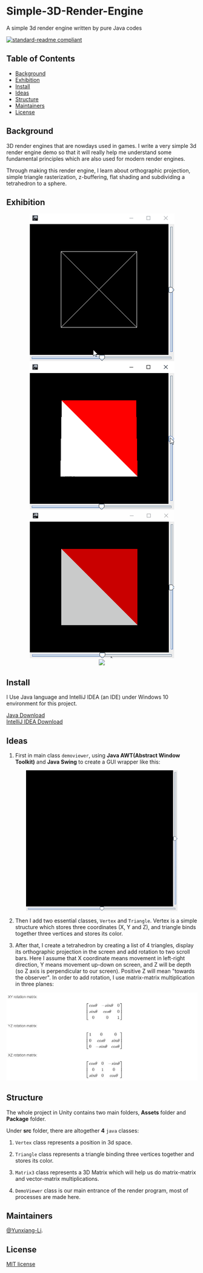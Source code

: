 # Simple-3D-Render-Engine

A simple 3d render engine written by pure Java codes

[![standard-readme compliant](https://img.shields.io/badge/readme%20style-standard-brightgreen.svg?style=flat-square)](https://github.com/RichardLitt/standard-readme)

## Table of Contents

- [Background](#Background)
- [Exhibition](#Exhibition)
- [Install](#install)
- [Ideas](#Ideas)
- [Structure](#Structure)
- [Maintainers](#Maintainers)
- [License](#license)

## Background

3D render engines that are nowdays used in games. I write a very simple 3d render engine demo so that it will really help me understand some fundamental principles which are also used for modern render engines.

Through making this render engine, I learn about orthographic projection, simple triangle rasterization, z-buffering, flat shading and subdividing a tetrahedron to a sphere.

## Exhibition

<div align="center"> <img src="https://github.com/Yunxiang-Li/Simple-3D-Render-Engine/blob/main/Screenshots%20and%20GIFs/Simple%20projection.gif"/> </div>

<div align="center"> <img src="https://github.com/Yunxiang-Li/Simple-3D-Render-Engine/blob/main/Screenshots%20and%20GIFs/Color%20projection.gif"/> </div>

<div align="center"> <img src="https://github.com/Yunxiang-Li/Simple-3D-Render-Engine/blob/main/Screenshots%20and%20GIFs/Shader%20projection.gif"/> </div>

<div align="center"> <img src="https://github.com/Yunxiang-Li/Simple-3D-Render-Engine/blob/main/Screenshots%20and%20GIFs/Final%20Sphere.gif"/> </div>

## Install

I Use Java language and IntelliJ IDEA (an IDE) under Windows 10 environment for this project.

[Java Download](https://www.java.com/en/download/)<br>
[IntelliJ IDEA Download](https://www.jetbrains.com/idea/download/#section=windows)<br>

## Ideas

1. First in main class `demoviewer`, using **Java AWT(Abstract Window Toolkit)** and **Java Swing** to create a GUI wrapper like this:

<div align="center"> <img src="https://github.com/Yunxiang-Li/Simple-3D-Render-Engine/blob/main/Screenshots%20and%20GIFs/GUI%20wrapper.png"/> </div>

2. Then I add two essential classes, `Vertex` and `Triangle`. Vertex is a simple structure which stores three coordinates (X, Y and Z), and triangle binds together three vertices and stores its color. 

3. After that, I create a tetrahedron by creating a list of 4 triangles, display its orthographic projection in the screen and add rotation to two scroll bars. Here I assume that X coordinate means movement in left-right direction, Y means movement up-down on screen, and Z will be depth (so Z axis is perpendicular to our screen). Positive Z will mean "towards the observer". In order to add rotation, I use matrix-matrix multiplication in three planes:

<div align="center"> <img src="https://github.com/Yunxiang-Li/Simple-3D-Render-Engine/blob/main/Screenshots%20and%20GIFs/matrix%20for%20rotation.JPG"/> </div>

## Structure

The whole project in Unity contains two main folders, **Assets** folder and **Package** folder.

Under **src** folder, there are altogether **4** `java` classes:

1. `Vertex` class represents a position in 3d space.

2. `Triangle` class represents a triangle binding three vertices  together and stores its color.

3. `Matrix3` class represents a 3D Matrix which will help us do matrix-matrix and vector-matrix multiplications.

4. `DemoViewer` class is our main entrance of the render program, most of processes are made here.

## Maintainers

[@Yunxiang-Li](https://github.com/Yunxiang-Li).

## License

[MIT license](https://github.com/Yunxiang-Li/Simple-3D-Render-Engine/blob/main/LICENSE)
